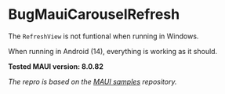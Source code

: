 # BugMauiCarouselRefresh

The `RefreshView` is not funtional when running in Windows.

When running in Android (14), everything is working as it should.

**Tested MAUI version: 8.0.82**

*The repro is based on the [MAUI samples](https://github.com/dotnet/maui-samples) repository.*